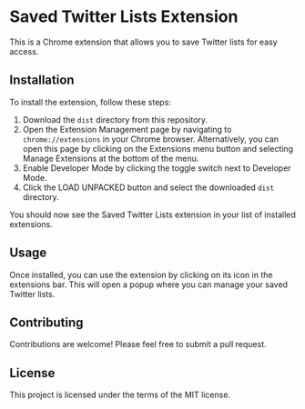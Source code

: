 # Saved Twitter Lists Extension

This is a Chrome extension that allows you to save Twitter lists for easy access. 

## Installation

To install the extension, follow these steps:

1. Download the `dist` directory from this repository.
2. Open the Extension Management page by navigating to `chrome://extensions` in your Chrome browser. Alternatively, you can open this page by clicking on the Extensions menu button and selecting Manage Extensions at the bottom of the menu.
3. Enable Developer Mode by clicking the toggle switch next to Developer Mode.
4. Click the LOAD UNPACKED button and select the downloaded `dist` directory.

You should now see the Saved Twitter Lists extension in your list of installed extensions.

## Usage

Once installed, you can use the extension by clicking on its icon in the extensions bar. This will open a popup where you can manage your saved Twitter lists.

## Contributing

Contributions are welcome! Please feel free to submit a pull request.

## License

This project is licensed under the terms of the MIT license.